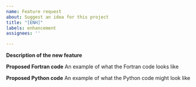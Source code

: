 ```yaml
---
name: Feature request
about: Suggest an idea for this project
title: "[ENH]"
labels: enhancement
assignees: ''

---
```


**Description of the new feature**

**Proposed Fortran code**
An example of what the Fortran code looks like

**Proposed Python code**
An example of what the Python code might look like
